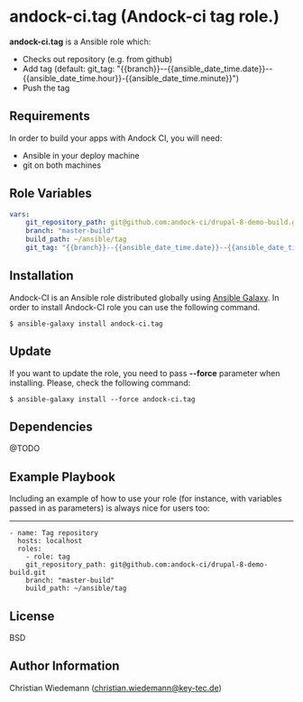 andock-ci.tag (Andock-ci tag role.)
=========

**andock-ci.tag** is a Ansible role which:
* Checks out repository (e.g. from github)
* Add tag (default: git_tag: "{{branch}}--{{ansible_date_time.date}}--{{ansible_date_time.hour}}-{{ansible_date_time.minute}}") 
* Push the tag  
  

Requirements
------------

In order to build your apps with Andock CI, you will need:

* Ansible in your deploy machine
* git on both machines


Role Variables
--------------


```yaml
vars:
    git_repository_path: git@github.com:andock-ci/drupal-8-demo-build.git
    branch: "master-build"
    build_path: ~/ansible/tag
    git_tag: "{{branch}}--{{ansible_date_time.date}}--{{ansible_date_time.hour}}-{{ansible_date_time.minute}}
```

Installation
------------

Andock-CI is an Ansible role distributed globally using [Ansible Galaxy](https://galaxy.ansible.com/). In order to install Andock-CI role you can use the following command.

```
$ ansible-galaxy install andock-ci.tag
```

Update
------

If you want to update the role, you need to pass **--force** parameter when installing. Please, check the following command:

```
$ ansible-galaxy install --force andock-ci.tag
```

Dependencies
------------

@TODO

Example Playbook
----------------

Including an example of how to use your role (for instance, with variables passed in as parameters) is always nice for users too:

---
    - name: Tag repository
      hosts: localhost
      roles:
        - role: tag
        git_repository_path: git@github.com:andock-ci/drupal-8-demo-build.git
        branch: "master-build"
        build_path: ~/ansible/tag


License
-------

BSD

Author Information
------------------

Christian Wiedemann (christian.wiedemann@key-tec.de)
